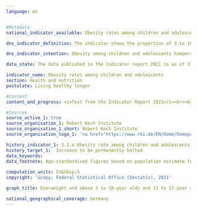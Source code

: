 ```yaml
---
language: en    


#Metadata    
national_indicator_available: Obesity rates among children and adolescents    

dns_indicator_definition: The indicator shows the proportion of 3 to 10-year-olds and of 11 to 17-year-olds affected by obesity.    

dns_indicator_intention: Obesity among children and adolescents hampers age-appropriate development in those age groups. Exclusion and social withdrawal are the consequences, leading in turn to additional health as well as social problems. A high percentage of the children and adolescents who are already obese will continue to suffer from obesity as adults. For this reason, the proportion of obese children and adolescents in Germany should not increase any further.<br><br>    

data_state: The data published in the indicator report 2021 is as of 31.12.2020. The data shown on the DNS-Online-Platform is updated regularly, so that more current data may be available online than published in the indicator report 2021.    

indicator_name: Obesity rates among children and adolescents    
section: Health and nutrition    
postulate: Living healthy longer    

#Content    
content_and_progress: <i>Text from the Indicator Report 2021</i><br><br>The body mass index (BMI) is a benchmark that is used to identify excess weight and especially obesity. It is calculated by dividing the body weight in kilograms by the square of an individual’s height in metres (kg/m²). This calculation does not take account of age- and gender-specific differences or of an individual’s body mass composition. Since the ratio of height to weight constantly changes in children and adolescents, there is no single threshold value for all age groups for the classification of excess weight and obesity. Excess weight and obesity among children and adolescents are defined by using an individual’s age and gender to compare his or her BMI with those of a predefined reference population. The percentile reference values proposed by Katrin Kromeyer-Hauschild are used as a comparison, as recommended by the Childhood Obesity Federation (AGA). In this method, children and adolescents are said to be overweight if their BMI is above the 90th age and gender-specific percentile of the reference population (> P90), that is to say if they fall within the range of those 10% of the reference group with the highest BMIs. A BMI above the 97th percentile of the reference population (i.e. as high as the 3% of children and adolescents with the highest BMIs) is classified as obesity (> P97). For example, girls and boys aged three with a BMI of 18.8&nbsp;kg/m² are considered to be obese. These reference values are based on details of body size and weight that were recorded between 1985 and 1998 in various regions of Germany, using different methods.<br><br>The data for the indicator was collected by the Robert Koch Institute. The German Health Interview and Examination Survey for Children and Adolescents (KiGGS) for the period 2003 to 2006 delivered the first nationwide representative findings. Comparable measurement data are available for the period from 2014 to 2017 from the second follow-up of the KiGGS study (KiGGS Wave 2). To allow proper data comparison, the findings were standardised on the basis of extrapolated population data for 31 December 2015.<br><br>For the 2014-2017 period, 3.9% of the 3 to 10-year-olds and 8.0% of the 11 to 17-year-olds were classed as obese. While there were no differences between the sexes in the 3-10 age group, the rates for the 11 to 17-year-olds were 7.2% for girls and 8.7% for boys. In the period from 2003 to 2006, the proportion of 3 to 10-year-olds with obesity was about 5.2%; among the 11 to 17-year-olds, it was about [8.3](https://sustainabledevelopment-deutschland.github.io/en/8-3-a/)%. In that period too, girls and boys in the 3-10 age group were equally affected. The figure for the 11-17 age group broke down into 8.2% of the girls and [8.4](https://sustainabledevelopment-deutschland.github.io/en/8-4-a/)% of the boys. The obesity rate has therefore fallen more sharply among 3 to 10-year-olds than in the 11-17 age group. While it fell by 1.0 percentage points among girls aged 11 to 17, it showed a slight increase of 0.3 of a percentage point among boys in that age group.<br><br>The percentage of overweight 11-17-year-olds (> P90) had not changed substantially since the 2003-2006 period, showing a decline of 0.6 of a percentage point to 12.3% in the 3-10 age group and an increase of 0.6 of a percentage point to 18.7% among 11 to 17-year-olds.<br><br>Key factors in becoming overweight are nutrition and exercise habits, which vary considerably when the findings are examined in the light of socio-economic status (SES). The findings of KiGGS Wave 2 confirm that 3 to 17-year-olds with a low socio-economic status more often have an unhealthy diet and more rarely take part in sport than their contemporaries with a higher socio-economic status. The risk of excess weight and obesity among 3 to 17-year-olds with a low socio-economic status are about three to four times greater than in the high status group; each group comprises about 20% of the sample population.    

#Sources    
source_active_1: true
source_organisation_1: Robert Koch Institute
source_organisation_1_short: Robert Koch Institute
source_organisation_logo_1: '<a href="https://www.rki.de/EN/Home/homepage_node.html"><img src="https://g205sdgs.github.io/sdg-indicators/public/LogosEn/rki.png" alt=" Robert Koch Institute" title="Click here to visit the homepage of the organization" style="border: transparent"/></a>'    

history_indicator_1: 3.1.e Obesity rate among children and adolescents                    
history_target_1:  Increase to be permanently halted    
data_keywords:    
data_footnote: Age-standardised figures based on population estimate for 31 December 2015.    
    
computation_units: In&nbsp;%    
copyright: '&copy; Federal Statistical Office (Destatis), 2021'    

graph_title: Overweight and obese 3 to 10-year olds and 11 to 17-year olds    

national_geographical_coverage: Germany    
---    
```

<div>
  <div class="my-header">
    <h3>
    </h3>
  </div>